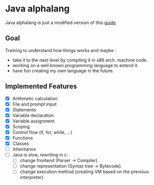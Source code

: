 # Java alphalang

Java alphalang is just a modified version of this [guide](https://www.craftinginterpreters.com)

## Goal
Training to understand how things works and maybe :
- take it to the next level by compiling it in x86 arch. machine code.
- working on a well known programming language to extend it.
- have fun creating my own language in the future.


## Implemented Features

- [x] Arithmetic calculation
- [x] File and prompt input
- [x] Statements
- [x] Variable declaration
- [x] Variable assignment
- [x] Scoping
- [x] Control flow (if, for, while, ...)
- [x] Functions
- [x] Classes
- [ ] Inheritance
- [ ] Java is slow, rewriting in c:
  - [ ] change frontend (Parser -> Compiler) 
  - [ ] change representation (Syntax tree -> Bytecode)
  - [ ] change execution method (creating VM based on the previous interpreter)
